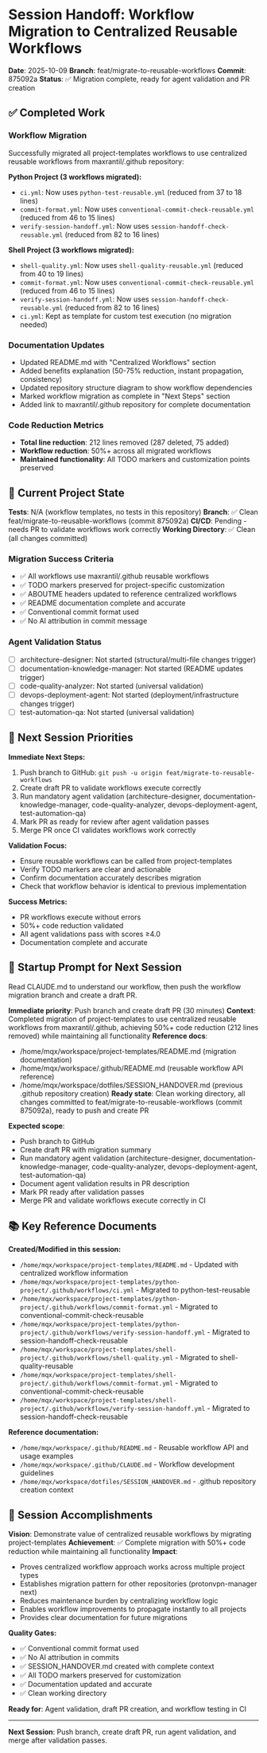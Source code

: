 # Session Handoff: Workflow Migration to Centralized Reusable Workflows

**Date**: 2025-10-09
**Branch**: feat/migrate-to-reusable-workflows
**Commit**: 875092a
**Status**: ✅ Migration complete, ready for agent validation and PR creation

## ✅ Completed Work

### Workflow Migration
Successfully migrated all project-templates workflows to use centralized reusable workflows from maxrantil/.github repository:

**Python Project (3 workflows migrated):**
- `ci.yml`: Now uses `python-test-reusable.yml` (reduced from 37 to 18 lines)
- `commit-format.yml`: Now uses `conventional-commit-check-reusable.yml` (reduced from 46 to 15 lines)
- `verify-session-handoff.yml`: Now uses `session-handoff-check-reusable.yml` (reduced from 82 to 16 lines)

**Shell Project (3 workflows migrated):**
- `shell-quality.yml`: Now uses `shell-quality-reusable.yml` (reduced from 40 to 19 lines)
- `commit-format.yml`: Now uses `conventional-commit-check-reusable.yml` (reduced from 46 to 15 lines)
- `verify-session-handoff.yml`: Now uses `session-handoff-check-reusable.yml` (reduced from 82 to 16 lines)
- `ci.yml`: Kept as template for custom test execution (no migration needed)

### Documentation Updates
- Updated README.md with "Centralized Workflows" section
- Added benefits explanation (50-75% reduction, instant propagation, consistency)
- Updated repository structure diagram to show workflow dependencies
- Marked workflow migration as complete in "Next Steps" section
- Added link to maxrantil/.github repository for complete documentation

### Code Reduction Metrics
- **Total line reduction**: 212 lines removed (287 deleted, 75 added)
- **Workflow reduction**: 50%+ across all migrated workflows
- **Maintained functionality**: All TODO markers and customization points preserved

## 🎯 Current Project State

**Tests**: N/A (workflow templates, no tests in this repository)
**Branch**: ✅ Clean feat/migrate-to-reusable-workflows (commit 875092a)
**CI/CD**: Pending - needs PR to validate workflows work correctly
**Working Directory**: ✅ Clean (all changes committed)

### Migration Success Criteria
- ✅ All workflows use maxrantil/.github reusable workflows
- ✅ TODO markers preserved for project-specific customization
- ✅ ABOUTME headers updated to reference centralized workflows
- ✅ README documentation complete and accurate
- ✅ Conventional commit format used
- ✅ No AI attribution in commit message

### Agent Validation Status
- [ ] architecture-designer: Not started (structural/multi-file changes trigger)
- [ ] documentation-knowledge-manager: Not started (README updates trigger)
- [ ] code-quality-analyzer: Not started (universal validation)
- [ ] devops-deployment-agent: Not started (deployment/infrastructure changes trigger)
- [ ] test-automation-qa: Not started (universal validation)

## 🚀 Next Session Priorities

**Immediate Next Steps:**
1. Push branch to GitHub: `git push -u origin feat/migrate-to-reusable-workflows`
2. Create draft PR to validate workflows execute correctly
3. Run mandatory agent validation (architecture-designer, documentation-knowledge-manager, code-quality-analyzer, devops-deployment-agent, test-automation-qa)
4. Mark PR as ready for review after agent validation passes
5. Merge PR once CI validates workflows work correctly

**Validation Focus:**
- Ensure reusable workflows can be called from project-templates
- Verify TODO markers are clear and actionable
- Confirm documentation accurately describes migration
- Check that workflow behavior is identical to previous implementation

**Success Metrics:**
- PR workflows execute without errors
- 50%+ code reduction validated
- All agent validations pass with scores ≥4.0
- Documentation complete and accurate

## 📝 Startup Prompt for Next Session

Read CLAUDE.md to understand our workflow, then push the workflow migration branch and create a draft PR.

**Immediate priority**: Push branch and create draft PR (30 minutes)
**Context**: Completed migration of project-templates to use centralized reusable workflows from maxrantil/.github, achieving 50%+ code reduction (212 lines removed) while maintaining all functionality
**Reference docs**:
- /home/mqx/workspace/project-templates/README.md (migration documentation)
- /home/mqx/workspace/.github/README.md (reusable workflow API reference)
- /home/mqx/workspace/dotfiles/SESSION_HANDOVER.md (previous .github repository creation)
**Ready state**: Clean working directory, all changes committed to feat/migrate-to-reusable-workflows (commit 875092a), ready to push and create PR

**Expected scope**:
- Push branch to GitHub
- Create draft PR with migration summary
- Run mandatory agent validation (architecture-designer, documentation-knowledge-manager, code-quality-analyzer, devops-deployment-agent, test-automation-qa)
- Document agent validation results in PR description
- Mark PR ready after validation passes
- Merge PR and validate workflows execute correctly in CI

## 📚 Key Reference Documents

**Created/Modified in this session:**
- `/home/mqx/workspace/project-templates/README.md` - Updated with centralized workflow information
- `/home/mqx/workspace/project-templates/python-project/.github/workflows/ci.yml` - Migrated to python-test-reusable
- `/home/mqx/workspace/project-templates/python-project/.github/workflows/commit-format.yml` - Migrated to conventional-commit-check-reusable
- `/home/mqx/workspace/project-templates/python-project/.github/workflows/verify-session-handoff.yml` - Migrated to session-handoff-check-reusable
- `/home/mqx/workspace/project-templates/shell-project/.github/workflows/shell-quality.yml` - Migrated to shell-quality-reusable
- `/home/mqx/workspace/project-templates/shell-project/.github/workflows/commit-format.yml` - Migrated to conventional-commit-check-reusable
- `/home/mqx/workspace/project-templates/shell-project/.github/workflows/verify-session-handoff.yml` - Migrated to session-handoff-check-reusable

**Reference documentation:**
- `/home/mqx/workspace/.github/README.md` - Reusable workflow API and usage examples
- `/home/mqx/workspace/.github/CLAUDE.md` - Workflow development guidelines
- `/home/mqx/workspace/dotfiles/SESSION_HANDOVER.md` - .github repository creation context

## 🎉 Session Accomplishments

**Vision**: Demonstrate value of centralized reusable workflows by migrating project-templates
**Achievement**: ✅ Complete migration with 50%+ code reduction while maintaining all functionality
**Impact**:
- Proves centralized workflow approach works across multiple project types
- Establishes migration pattern for other repositories (protonvpn-manager next)
- Reduces maintenance burden by centralizing workflow logic
- Enables workflow improvements to propagate instantly to all projects
- Provides clear documentation for future migrations

**Quality Gates:**
- ✅ Conventional commit format used
- ✅ No AI attribution in commits
- ✅ SESSION_HANDOVER.md created with complete context
- ✅ All TODO markers preserved for customization
- ✅ Documentation updated and accurate
- ✅ Clean working directory

**Ready for**: Agent validation, draft PR creation, and workflow testing in CI

---

**Next Session**: Push branch, create draft PR, run agent validation, and merge after validation passes.
